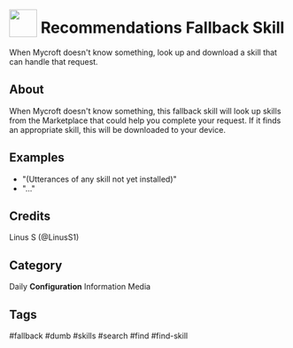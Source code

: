 # <img src='https://rawgit.com/FortAwesome/Font-Awesome/master/svgs/solid/brain.svg' card_color='#FD9E66' width='50' height='50' style='vertical-align:bottom'/> Recommendations Fallback Skill
When Mycroft doesn't know something, look up and download a skill that can handle that request.

## About 
When Mycroft doesn't know something, this fallback skill will look up skills from the Marketplace that could help you complete your request. If it finds an appropriate skill, this will be downloaded to your device.

## Examples 
* "(Utterances of any skill not yet installed)"
* "..."

## Credits 
Linus S (@LinusS1)

## Category
Daily
**Configuration**
Information
Media

## Tags
#fallback
#dumb
#skills
#search
#find
#find-skill
